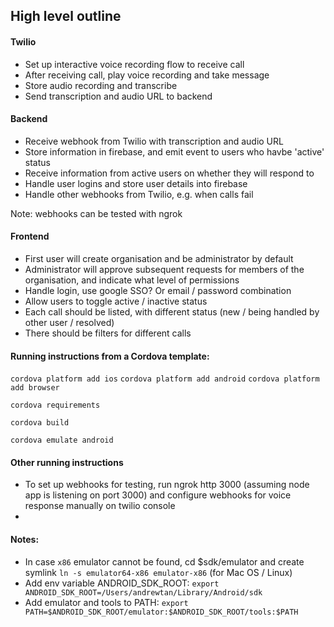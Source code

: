 ## High level outline 

#### Twilio

- Set up interactive voice recording flow to receive call
- After receiving call, play voice recording and take message
- Store audio recording and transcribe
- Send transcription and audio URL to backend

#### Backend

- Receive webhook from Twilio with transcription and audio URL
- Store information in firebase, and emit event to users who havbe 'active' status
- Receive information from active users on whether they will respond to
- Handle user logins and store user details into firebase
- Handle other webhooks from Twilio, e.g. when calls fail

Note: webhooks can be tested with ngrok

#### Frontend

- First user will create organisation and be administrator by default
- Administrator will approve subsequent requests for members of the organisation, and indicate what level of permissions
- Handle login, use google SSO? Or email / password combination
- Allow users to toggle active / inactive status
- Each call should be listed, with different status (new / being handled by other user / resolved)
- There should be filters for different calls

#### Running instructions from a Cordova template:

`cordova platform add ios`
`cordova platform add android`
`cordova platform add browser`

`cordova requirements`

`cordova build`

`cordova emulate android`

#### Other running instructions

- To set up webhooks for testing, run ngrok http 3000 (assuming node app is listening on port 3000) and configure webhooks for voice response manually on twilio console
- 

#### Notes:

- In case `x86` emulator cannot be found, cd $sdk/emulator and create symlink `ln -s emulator64-x86 emulator-x86` (for Mac OS / Linux)
- Add env variable ANDROID_SDK_ROOT: `export ANDROID_SDK_ROOT=/Users/andrewtan/Library/Android/sdk`
- Add emulator and tools to PATH: `export PATH=$ANDROID_SDK_ROOT/emulator:$ANDROID_SDK_ROOT/tools:$PATH`